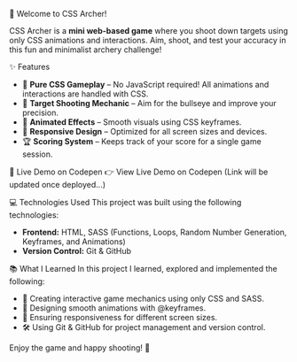 🎯 Welcome to CSS Archer!

CSS Archer is a **mini web-based game** where you shoot down targets using only CSS animations and interactions. Aim, shoot, and test your accuracy in this fun and minimalist archery challenge!

✨ Features

- 🏹 **Pure CSS Gameplay** – No JavaScript required! All animations and interactions are handled with CSS.
- 🎯 **Target Shooting Mechanic** – Aim for the bullseye and improve your precision.
- 🔄 **Animated Effects** – Smooth visuals using CSS keyframes.
- 📏 **Responsive Design** – Optimized for all screen sizes and devices.
- 🏆 **Scoring System** – Keeps track of your score for a single game session.

🚀 Live Demo on Codepen
👉 View Live Demo on Codepen (Link will be updated once deployed...)

💻 Technologies Used
This project was built using the following technologies:

- **Frontend:** HTML, SASS (Functions, Loops, Random Number Generation, Keyframes, and Animations)
- **Version Control:** Git & GitHub

📚 What I Learned
In this project I learned, explored and implemented the following:

- 🎯 Creating interactive game mechanics using only CSS and SASS.
- 🎨 Designing smooth animations with @keyframes.
- 📱 Ensuring responsiveness for different screen sizes.
- 🛠 Using Git & GitHub for project management and version control.

Enjoy the game and happy shooting! 🏹
